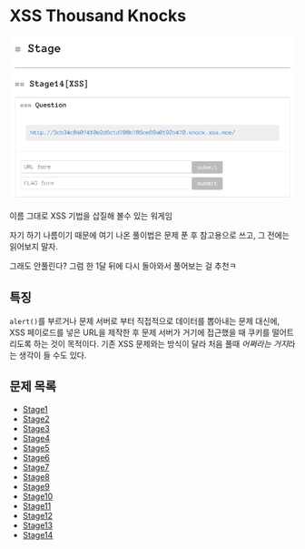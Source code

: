 # XSS Thousand Knocks

![1](screenshot/1.png)

이름 그대로 XSS 기법을 삽질해 볼수 있는 워게임

자기 하기 나름이기 때문에 여기 나온 풀이법은 문제 푼 후 참고용으로 쓰고, 그 전에는 읽어보지 말자.

그래도 안풀린다? 그럼 한 1달 뒤에 다시 돌아와서 풀어보는 걸 추천ㅋ

## 특징

`alert()`를 부르거나 문제 서버로 부터 직접적으로 데이터를 뽑아내는 문제 대신에, XSS 페이로드를 넣은 URL을 제작한 후 문제 서버가 거기에 접근했을 때 쿠키를 떨어트리도록 하는 것이 목적이다. 기존 XSS 문제와는 방식이 달라 처음 풀때 *어쩌라는 거지*라는 생각이 들 수도 있다.

## 문제 목록

- [Stage1](Stage1.md)
- [Stage2](Reflected-XSS.md)
- [Stage3](Reflected-XSS.md)
- [Stage4](Reflected-XSS.md)
- [Stage5](Reflected-XSS.md)
- [Stage6](Reflected-XSS.md)
- [Stage7](Reflected-XSS.md)
- [Stage8](Reflected-XSS.md)
- [Stage9](Reflected-XSS.md)
- [Stage10](Reflected-XSS.md)
- [Stage11](Reflected-XSS.md)
- [Stage12](CSP.md)
- [Stage13](X-XSS-Protection.md)
- [Stage14](CSP.md)